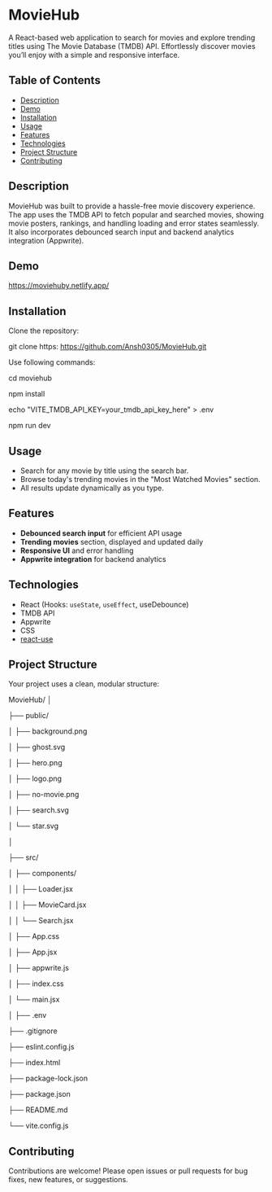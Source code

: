 # MovieHub

A React-based web application to search for movies and explore trending titles using The Movie Database (TMDB) API. Effortlessly discover movies you’ll enjoy with a simple and responsive interface.

## Table of Contents

- [Description](#description)
- [Demo](#demo)
- [Installation](#installation)
- [Usage](#usage)
- [Features](#features)
- [Technologies](#technologies)
- [Project Structure](#project-structure)
- [Contributing](#contributing)

## Description

MovieHub was built to provide a hassle-free movie discovery experience. The app uses the TMDB API to fetch popular and searched movies, showing movie posters, rankings, and handling loading and error states seamlessly. It also incorporates debounced search input and backend analytics integration (Appwrite).

## Demo

https://moviehuby.netlify.app/

## Installation

Clone the repository:

git clone https: https://github.com/Ansh0305/MovieHub.git

Use following commands: 

cd moviehub

npm install

echo "VITE_TMDB_API_KEY=your_tmdb_api_key_here" > .env

npm run dev


## Usage

- Search for any movie by title using the search bar.
- Browse today's trending movies in the "Most Watched Movies" section.
- All results update dynamically as you type.

## Features

- **Debounced search input** for efficient API usage
- **Trending movies** section, displayed and updated daily
- **Responsive UI** and error handling
- **Appwrite integration** for backend analytics

## Technologies

- React (Hooks: `useState`, `useEffect`, useDebounce)
- TMDB API
- Appwrite
- CSS
- [react-use](https://github.com/streamich/react-use)

## Project Structure

Your project uses a clean, modular structure:

MovieHub/
│

├── public/

│ ├── background.png

│ ├── ghost.svg

│ ├── hero.png

│ ├── logo.png

│ ├── no-movie.png

│ ├── search.svg

│ └── star.svg

│

├── src/

│ ├── components/

│ │ ├── Loader.jsx

│ │ ├── MovieCard.jsx

│ │ └── Search.jsx

│ ├── App.css

│ ├── App.jsx

│ ├── appwrite.js

│ ├── index.css

│ └── main.jsx

│
├── .env

├── .gitignore

├── eslint.config.js

├── index.html

├── package-lock.json

├── package.json

├── README.md

└── vite.config.js


## Contributing

Contributions are welcome! Please open issues or pull requests for bug fixes, new features, or suggestions.




